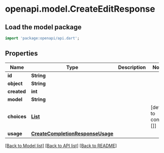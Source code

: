 # openapi.model.CreateEditResponse

## Load the model package
```dart
import 'package:openapi/api.dart';
```

## Properties
Name | Type | Description | Notes
------------ | ------------- | ------------- | -------------
**id** | **String** |  | 
**object** | **String** |  | 
**created** | **int** |  | 
**model** | **String** |  | 
**choices** | [**List<CreateCompletionResponseChoicesInner>**](CreateCompletionResponseChoicesInner.md) |  | [default to const []]
**usage** | [**CreateCompletionResponseUsage**](CreateCompletionResponseUsage.md) |  | 

[[Back to Model list]](../README.md#documentation-for-models) [[Back to API list]](../README.md#documentation-for-api-endpoints) [[Back to README]](../README.md)


